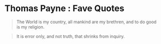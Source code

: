 # Thomas Payne : Fave Quotes

> The World is my country, all mankind are my brethren, and to do good is my religion.

> It is error only, and not truth, that shrinks from inquiry.
